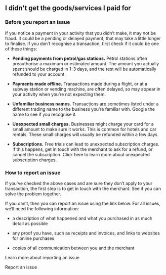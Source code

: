 ## I didn't get the goods/services I paid for  
### Before you report an issue

If you notice a payment in your activity that you didn’t make, it may not be fraud. It could be a pending or delayed payment, that may take a little longer to finalise. If you don’t recognise a transaction, first check if it could be one of these things:

  *  **Pending payments from petrol/gas stations.** Petrol stations often preauthorise a maximum or estimated amount. The amount you actually spent should be charged in 1–3 days, and the rest will be automatically refunded to your account

  *  **Payments made offline.** Transactions made during a flight, or at a subway station or vending machine, are often delayed, so may appear in your activity when you’re not expecting them.

  *  **Unfamiliar business names.** Transactions are sometimes listed under a different trading name to the business you’re familiar with. Google the name to see if you recognise it.

  *  **Unexpected small charges.** Businesses might charge your card for a small amount to make sure it works. This is common for hotels and car rentals. These small charges will usually be refunded within a few days.

  *  **Subscriptions.** Free trials can lead to unexpected subscription charges. If this happens, get in touch with the merchant to ask for a refund, or cancel the subscription. Click here to learn more about unexpected subscription charges.




### How to report an issue

If you’ve checked the above cases and are sure they don’t apply to your transaction, the first step is to get in touch with the merchant. See if you can solve the problem together.

If you can’t, then you can report an issue using the link below. For all issues, we’ll need the following information:

  * a description of what happened and what you purchased in as much detail as possible

  * any proof you have, such as receipts and invoices, and links to websites for online purchases

  * copies of all communication between you and the merchant




Learn more about reporting an issue

Report an issue